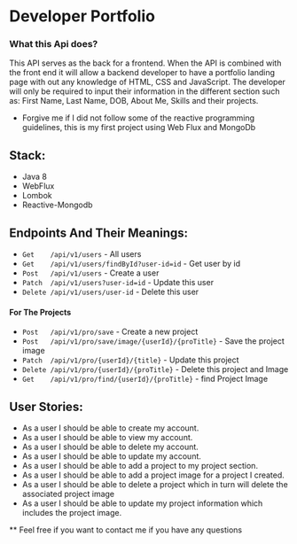 # Developer Portfolio
### What this Api does?
This API serves as the back for a frontend. When the API is combined with the front end it will allow a backend developer 
to have a portfolio landing page with out any knowledge of HTML, CSS and JavaScript. The developer will only be required 
to input their information in the different section such as: First Name, Last Name, DOB, About Me, Skills and their projects.



* Forgive me if I did not follow some of the reactive programming guidelines, this is my first project using Web Flux 
and MongoDb

## Stack:
  * Java 8
  * WebFlux
  * Lombok
  * Reactive-Mongodb
  
  
  ## Endpoints And Their Meanings:
  * `Get    /api/v1/users` - All users
  * `Get    /api/v1/users/findById?user-id=id` - Get user by id
  * `Post   /api/v1/users` -  Create a user
  * `Patch  /api/v1/users?user-id=id` - Update this user 
  * `Delete /api/v1/users/user-id` -  Delete this user 
  
#### For The Projects
  * `Post   /api/v1/pro/save` -  Create a new project
  * `Post   /api/v1/pro/save/image/{userId}/{proTitle}` -  Save the project image 
  * `Patch  /api/v1/pro/{userId}/{title}` - Update this project 
  * `Delete /api/v1/pro/{userId}/{proTitle}` - Delete this project and Image 
  * `Get    /api/v1/pro/find/{userId}/{proTitle}` - find Project Image



## User Stories:
   * As a user I should be able to create my account.
   * As a user I should be able to view my account.
   * As a user I should be able to delete my account.
   * As a user I should be able to update my account.
   * As a user I should be able to add a project to my project section.
   * As a user I should be able to add a project image for a project I created.
   * As a user I should be able to delete a project which in turn will delete the associated project image 
   * As a user I should be able to update my project information which includes the project image.

    
      
 **  Feel free if you want to contact me if you have any questions
 
 
      
      
      
      
      
